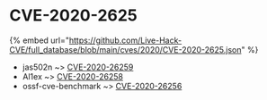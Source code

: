 # CVE-2020-2625
{% embed url="https://github.com/Live-Hack-CVE/full_database/blob/main/cves/2020/CVE-2020-2625.json" %}

* jas502n ~> [CVE-2020-26259](https://www.alice-snow.ru/2020/database/cve-2020-2625/cve-2020-26259-jas502n)
* Al1ex ~> [CVE-2020-26258](https://www.alice-snow.ru/2020/database/cve-2020-2625/cve-2020-26258-al1ex)
* ossf-cve-benchmark ~> [CVE-2020-26256](https://www.alice-snow.ru/2020/database/cve-2020-2625/cve-2020-26256-ossf-cve-benchmark)